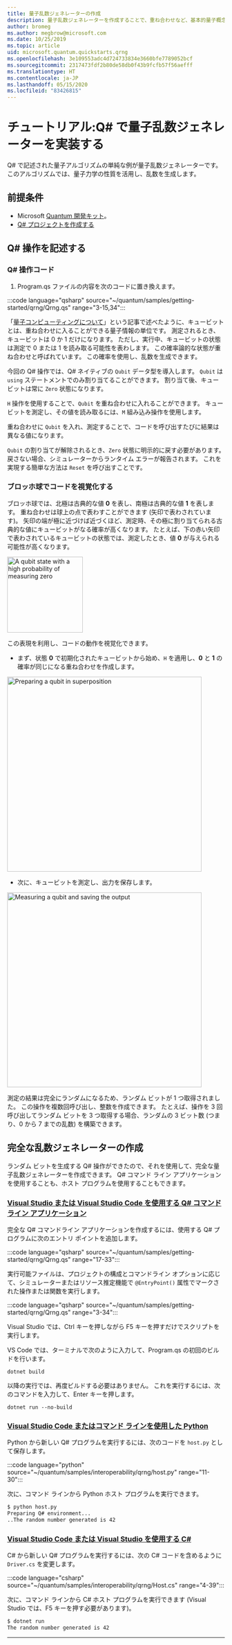 ```yaml
---
title: 量子乱数ジェネレーターの作成
description: 量子乱数ジェネレーターを作成することで、重ね合わせなど、基本的量子概念を実証する Q# プロジェクトを構築します。
author: bromeg
ms.author: megbrow@microsoft.com
ms.date: 10/25/2019
ms.topic: article
uid: microsoft.quantum.quickstarts.qrng
ms.openlocfilehash: 3e109553adc4d724733834e3660bfe7789052bcf
ms.sourcegitcommit: 2317473fdf2b80de58db0f43b9fcfb57f56aefff
ms.translationtype: HT
ms.contentlocale: ja-JP
ms.lasthandoff: 05/15/2020
ms.locfileid: "83426815"
---
```

# <a name="tutorial-implement-a-quantum-random-number-generator-in-q"></a>チュートリアル:Q\# で量子乱数ジェネレーターを実装する

Q# で記述された量子アルゴリズムの単純な例が量子乱数ジェネレーターです。 このアルゴリズムでは、量子力学の性質を活用し、乱数を生成します。

## <a name="prerequisites"></a>前提条件

- Microsoft [Quantum 開発キット](xref:microsoft.quantum.install)。
- [Q# プロジェクトを作成する](xref:microsoft.quantum.howto.createproject)

## <a name="write-a-q-operation"></a>Q# 操作を記述する

### <a name="q-operation-code"></a>Q# 操作コード

1. Program.qs ファイルの内容を次のコードに置き換えます。

:::code language="qsharp" source="~/quantum/samples/getting-started/qrng/Qrng.qs" range="3-15,34":::

「[量子コンピューティングについて](xref:microsoft.quantum.overview.understanding)」という記事で述べたように、キュービットとは、重ね合わせに入ることができる量子情報の単位です。 測定されるとき、キュービットは 0 か 1 だけになります。 ただし、実行中、キュービットの状態は測定で 0 または 1 を読み取る可能性を表わします。 この確率論的な状態が重ね合わせと呼ばれています。 この確率を使用し、乱数を生成できます。

今回の Q# 操作では、Q# ネイティブの `Qubit` データ型を導入します。 `Qubit` は `using` ステートメントでのみ割り当てることができます。 割り当て後、キュービットは常に `Zero` 状態になります。 

`H` 操作を使用することで、`Qubit` を重ね合わせに入れることができます。 キュービットを測定し、その値を読み取るには、`M` 組み込み操作を使用します。

重ね合わせに `Qubit` を入れ、測定することで、コードを呼び出すたびに結果は異なる値になります。

`Qubit` の割り当てが解除されるとき、`Zero` 状態に明示的に戻す必要があります。戻さない場合、シミュレーターからランタイム エラーが報告されます。 これを実現する簡単な方法は `Reset` を呼び出すことです。

### <a name="visualizing-the-code-with-the-bloch-sphere"></a>ブロッホ球でコードを視覚化する

ブロッホ球では、北極は古典的な値 **0** を表し、南極は古典的な値 **1** を表します。 重ね合わせは球上の点で表わすことができます (矢印で表わされています)。 矢印の端が極に近づけば近づくほど、測定時、その極に割り当てられる古典的な値にキュービットがなる確率が高くなります。 たとえば、下の赤い矢印で表わされているキュービットの状態では、測定したとき、値 **0** が与えられる可能性が高くなります。

<img src="~/media/qrng-Bloch.png" width="175" alt="A qubit state with a high probability of measuring zero">

この表現を利用し、コードの動作を視覚化できます。

* まず、状態 **0** で初期化されたキュービットから始め、`H` を適用し、**0** と **1** の確率が同じになる重ね合わせを作成します。

<img src="~/media/qrng-H.png" width="450" alt="Preparing a qubit in superposition">

* 次に、キュービットを測定し、出力を保存します。

<img src="~/media/qrng-meas.png" width="450" alt="Measuring a qubit and saving the output">

測定の結果は完全にランダムになるため、ランダム ビットが 1 つ取得されました。 この操作を複数回呼び出し、整数を作成できます。 たとえば、操作を 3 回呼び出してランダム ビットを 3 つ取得する場合、ランダムの 3 ビット数 (つまり、0 から 7 までの乱数) を構築できます。


## <a name="creating-a-complete-random-number-generator"></a>完全な乱数ジェネレーターの作成

ランダム ビットを生成する Q# 操作ができたので、それを使用して、完全な量子乱数ジェネレーターを作成できます。 Q# コマンド ライン アプリケーションを使用することも、ホスト プログラムを使用することもできます。



### <a name="q-command-line-applications-with-visual-studio-or-visual-studio-code"></a>[Visual Studio または Visual Studio Code を使用する Q# コマンド ライン アプリケーション](#tab/tabid-qsharp)

完全な Q# コマンドライン アプリケーションを作成するには、使用する Q# プログラムに次のエントリ ポイントを追加します。 

:::code language="qsharp" source="~/quantum/samples/getting-started/qrng/Qrng.qs" range="17-33":::

実行可能ファイルは、プロジェクトの構成とコマンドライン オプションに応じて、シミュレーターまたはリソース推定機能で `@EntryPoint()` 属性でマークされた操作または関数を実行します。

:::code language="qsharp" source="~/quantum/samples/getting-started/qrng/Qrng.qs" range="3-34":::

Visual Studio では、Ctrl キーを押しながら F5 キーを押すだけでスクリプトを実行します。

VS Code では、ターミナルで次のように入力して、Program.qs の初回のビルドを行います。

```dotnetcli
dotnet build
```

以降の実行では、再度ビルドする必要はありません。 これを実行するには、次のコマンドを入力して、Enter キーを押します。

```dotnetcli
dotnet run --no-build
```

### <a name="python-with-visual-studio-code-or-the-command-line"></a>[Visual Studio Code またはコマンド ラインを使用した Python](#tab/tabid-python)

Python から新しい Q# プログラムを実行するには、次のコードを `host.py` として保存します。

:::code language="python" source="~/quantum/samples/interoperability/qrng/host.py" range="11-30":::

次に、コマンド ラインから Python ホスト プログラムを実行できます。

```bash
$ python host.py
Preparing Q# environment...
..The random number generated is 42
```

### <a name="c-with-visual-studio-code-or-visual-studio"></a>[Visual Studio Code または Visual Studio を使用する C#](#tab/tabid-csharp)

C# から新しい Q# プログラムを実行するには、次の C# コードを含めるように `Driver.cs` を変更します。

:::code language="csharp" source="~/quantum/samples/interoperability/qrng/Host.cs" range="4-39":::

次に、コマンド ラインから C# ホスト プログラムを実行できます (Visual Studio では、F5 キーを押す必要があります)。

```bash
$ dotnet run
The random number generated is 42
```

***
